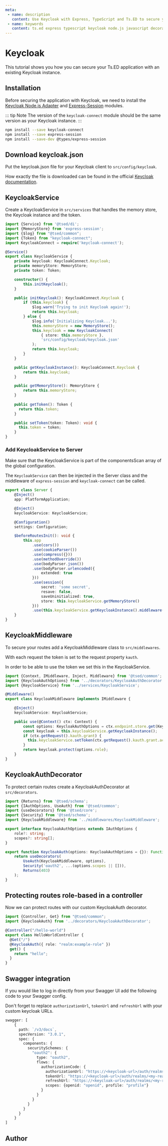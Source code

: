 ```yaml
---
meta:
 - name: description
   content: Use Keycloak with Express, TypeScript and Ts.ED to secure your application.
 - name: keywords
   content: ts.ed express typescript keycloak node.js javascript decorators
---
```

# Keycloak

<Banner src="/keycloak.svg" height="200" href="https://www.keycloak.org"></Banner>

This tutorial shows you how you can secure your Ts.ED application with an existing Keycloak instance.

## Installation

Before securing the application with Keycloak, we need to install the [Keycloak Node.js Adapter](https://www.npmjs.com/package/keycloak-connect) and [Express-Session](https://www.npmjs.com/package/express-session) modules.

::: tip Note
The version of the `keycloak-connect` module should be the same version as your Keycloak instance.
::: 

```bash
npm install --save keycloak-connect
npm install --save express-session
npm install --save-dev @types/express-session
```

## Download keycloak.json

Put the keycloak.json file for your Keycloak client to `src/config/keycloak`.

How exactly the file is downloaded can be found in the official [Keycloak documentation](https://www.keycloak.org/docs/latest/securing_apps/index.html#_nodejs_adapter).

## KeycloakService

Create a KeycloakService in `src/services` that handles the memory store, the Keycloak instance and the token.

```typescript
import {Service} from '@tsed/di';
import {MemoryStore} from 'express-session';
import {$log} from "@tsed/common";
import {Token} from "keycloak-connect";
import KeycloakConnect = require('keycloak-connect');

@Service()
export class KeycloakService {
    private keycloak: KeycloakConnect.Keycloak;
    private memoryStore: MemoryStore;
    private token: Token;

    constructor() {
        this.initKeycloak();
    }

    public initKeycloak(): KeycloakConnect.Keycloak {
        if (this.keycloak) {
            $log.warn('Trying to init Keycloak again!');
            return this.keycloak;
        } else {
            $log.info('Initializing Keycloak...');
            this.memoryStore = new MemoryStore();
            this.keycloak = new KeycloakConnect(
                { store: this.memoryStore },
                'src/config/keycloak/keycloak.json'
            );
            return this.keycloak;
        }
    }

    public getKeycloakInstance(): KeycloakConnect.Keycloak {
        return this.keycloak;
    }

    public getMemoryStore(): MemoryStore {
        return this.memoryStore;
    }
  
    public getToken(): Token {
      return this.token;
    }

    public setToken(token: Token): void {
      this.token = token;
    }
}
```

### Add KeycloakService to Server

Make sure that the KeycloakService is part of the componentsScan array of the global configuration.

The `KeycloakService` can then be injected in the Server class and the middleware of `express-session` and `keycloak-connect` can be called.

```typescript
export class Server {
    @Inject()
    app: PlatformApplication;

    @Inject()
    keycloakService: KeycloakService;

    @Configuration()
    settings: Configuration;

    $beforeRoutesInit(): void {
        this.app
            .use(cors())
            .use(cookieParser())
            .use(compress({}))
            .use(methodOverride())
            .use(bodyParser.json())
            .use(bodyParser.urlencoded({
                extended: true
            }))
            .use(session({
                secret: 'some secret',
                resave: false,
                saveUninitialized: true,
                store: this.keycloakService.getMemoryStore()
            }))
            .use(this.keycloakService.getKeycloakInstance().middleware());
    }
}
```

## KeycloakMiddleware

To secure your routes add a KeycloakMiddleware class to `src/middlewares`.

With each request the token is set to the request property `kauth`. 

In order to be able to use the token we set this in the KeycloakService.

```typescript
import {Context, IMiddleware, Inject, Middleware} from '@tsed/common';
import {KeycloakAuthOptions} from '../decorators/KeycloakAuthDecorator';
import {KeycloakService} from '../services/KeycloakService';

@Middleware()
export class KeycloakMiddleware implements IMiddleware {

    @Inject()
    keycloakService: KeycloakService;

    public use(@Context() ctx: Context) {
        const options: KeycloakAuthOptions = ctx.endpoint.store.get(KeycloakMiddleware);
        const keycloak = this.keycloakService.getKeycloakInstance();
        if (ctx.getRequest().kauth.grant) {
          this.keycloakService.setToken(ctx.getRequest().kauth.grant.access_token);
        }
        return keycloak.protect(options.role);
    }
}
```

## KeycloakAuthDecorator

To protect certain routes create a KeycloakAuthDecorator at `src/decorators`.

```typescript
import {Returns} from '@tsed/schema';
import {IAuthOptions, UseAuth} from '@tsed/common';
import {useDecorators} from '@tsed/core';
import {Security} from '@tsed/schema';
import {KeycloakMiddleware} from '../middlewares/KeycloakMiddleware';

export interface KeycloakAuthOptions extends IAuthOptions {
    role?: string;
    scopes?: string[];
}

export function KeycloakAuth(options: KeycloakAuthOptions = {}): Function {
    return useDecorators(
        UseAuth(KeycloakMiddleware, options),
        Security('oauth2', ...(options.scopes || [])),
        Returns(403)
    );
}
```

## Protecting routes role-based in a controller

Now we can protect routes with our custom KeycloakAuth decorator.

```typescript
import {Controller, Get} from "@tsed/common";
import {KeycloakAuth} from '../decorators/KeycloakAuthDecorator';

@Controller("/hello-world")
export class HelloWorldController {
  @Get("/")
  @KeycloakAuth({ role: "realm:example-role" })
  get() {
    return "hello";
  }
}
```

## Swagger integration

If you would like to log in directly from your Swagger UI add the following code to your Swagger config.

Don't forget to replace `authorizationUrl`, `tokenUrl` and `refreshUrl` with your custom keycloak URLs.

```typescript
swagger: [
    {
      path: `/v3/docs`,
      specVersion: "3.0.1",
      spec: {
        components: {
          securitySchemes: {
            "oauth2": {
              type: "oauth2",
              flows: {
                authorizationCode: {
                  authorizationUrl: "https://<keycloak-url>/auth/realms/<my-realm>/protocol/openid-connect/auth",
                  tokenUrl: "https://<keycloak-url>/auth/realms/<my-realm>/protocol/openid-connect/token",
                  refreshUrl: "https://<keycloak-url>/auth/realms/<my-realm>/protocol/openid-connect/token",
                  scopes: {openid: "openid", profile: "profile"}
                }
              }
            }
          }
        }
      }
    }
]
```

## Author

<GithubContributors users="['xCryzed']"/>
